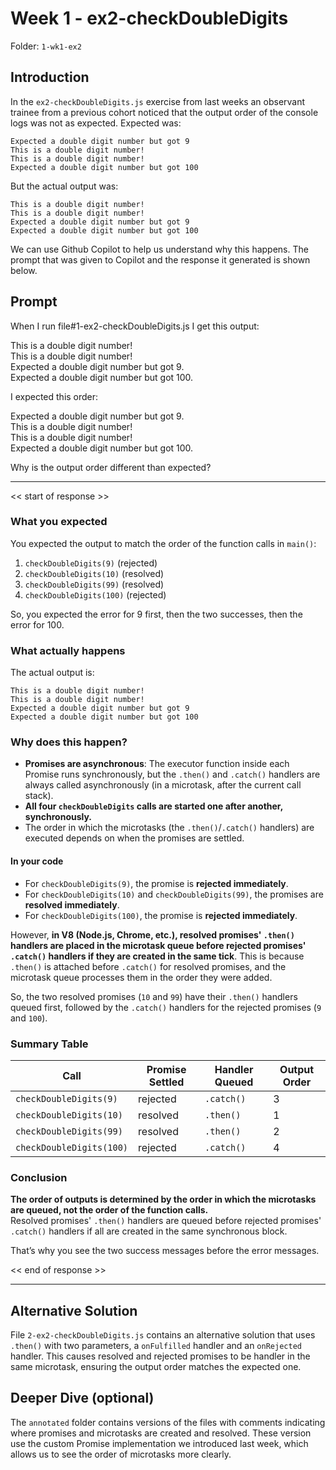 # Week 1 - ex2-checkDoubleDigits

Folder: `1-wk1-ex2`

## Introduction

In the `ex2-checkDoubleDigits.js` exercise from last weeks an observant trainee from a previous cohort noticed that the output order of the console logs was not as expected. Expected was:

```plaintext
Expected a double digit number but got 9
This is a double digit number!
This is a double digit number!
Expected a double digit number but got 100
```

But the actual output was:

```plaintext
This is a double digit number!
This is a double digit number!
Expected a double digit number but got 9
Expected a double digit number but got 100
```

We can use Github Copilot to help us understand why this happens. The prompt that was given to Copilot and the response it generated is shown below.

## Prompt

When I run file#1-ex2-checkDoubleDigits.js I get this output:

This is a double digit number!  
This is a double digit number!  
Expected a double digit number but got 9.  
Expected a double digit number but got 100.  

I expected this order:

Expected a double digit number but got 9.  
This is a double digit number!  
This is a double digit number!  
Expected a double digit number but got 100.  

Why is the output order different than expected?

---

<< start of response >>

### What you expected

You expected the output to match the order of the function calls in `main()`:

1. `checkDoubleDigits(9)` (rejected)
2. `checkDoubleDigits(10)` (resolved)
3. `checkDoubleDigits(99)` (resolved)
4. `checkDoubleDigits(100)` (rejected)

So, you expected the error for 9 first, then the two successes, then the error for 100.

### What actually happens

The actual output is:

```plaintext
This is a double digit number!  
This is a double digit number!  
Expected a double digit number but got 9  
Expected a double digit number but got 100  
```

### Why does this happen?

- **Promises are asynchronous**: The executor function inside each Promise runs synchronously, but the `.then()` and `.catch()` handlers are always called asynchronously (in a microtask, after the current call stack).
- **All four `checkDoubleDigits` calls are started one after another, synchronously.**
- The order in which the microtasks (the `.then()`/`.catch()` handlers) are executed depends on when the promises are settled.

#### In your code

- For `checkDoubleDigits(9)`, the promise is **rejected immediately**.
- For `checkDoubleDigits(10)` and `checkDoubleDigits(99)`, the promises are **resolved immediately**.
- For `checkDoubleDigits(100)`, the promise is **rejected immediately**.

However, **in V8 (Node.js, Chrome, etc.), resolved promises' `.then()` handlers are placed in the microtask queue before rejected promises' `.catch()` handlers if they are created in the same tick**. This is because `.then()` is attached before `.catch()` for resolved promises, and the microtask queue processes them in the order they were added.

So, the two resolved promises (`10` and `99`) have their `.then()` handlers queued first, followed by the `.catch()` handlers for the rejected promises (`9` and `100`).

### Summary Table

| Call                   | Promise Settled | Handler Queued      | Output Order |
|------------------------|-----------------|---------------------|--------------|
| `checkDoubleDigits(9)`   | rejected        | `.catch()`          | 3            |
| `checkDoubleDigits(10)`  | resolved        | `.then()`           | 1            |
| `checkDoubleDigits(99)`  | resolved        | `.then()`           | 2            |
| `checkDoubleDigits(100)` | rejected        | `.catch()`          | 4            |

### Conclusion

**The order of outputs is determined by the order in which the microtasks are queued, not the order of the function calls.**  
Resolved promises' `.then()` handlers are queued before rejected promises' `.catch()` handlers if all are created in the same synchronous block.

That’s why you see the two success messages before the error messages.

<< end of response >>

---

## Alternative Solution

File `2-ex2-checkDoubleDigits.js` contains an alternative solution that uses `.then()` with two parameters, a `onFulfilled` handler and an `onRejected` handler. This causes resolved and rejected promises to be handler in the same microtask, ensuring the output order matches the expected one.

## Deeper Dive (optional)

The `annotated` folder contains versions of the files with comments indicating where promises and microtasks are created and resolved. These version use the custom Promise implementation we introduced last week, which allows us to see the order of microtasks more clearly.
